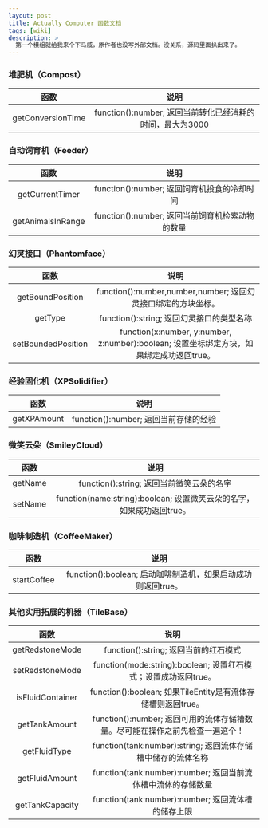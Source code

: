 ```yaml
---
layout: post
title: Actually Computer 函数文档
tags: [wiki]
description: >
  第一个模组就给我来个下马威，原作者也没写外部文档。没关系，源码里面扒出来了。
---
```


### 堆肥机（Compost）    
| 函数 | 说明 |
| :--: | :--: |
| getConversionTime | function():number; 返回当前转化已经消耗的时间，最大为3000 |

### 自动饲育机（Feeder）   
| 函数 | 说明 |
| :--: | :--: |
|getCurrentTimer|function():number; 返回饲育机投食的冷却时间|
|getAnimalsInRange|function():number; 返回当前饲育机检索动物的数量|

### 幻灵接口（Phantomface）   
| 函数 | 说明 |
| :--: | :--: |
|getBoundPosition|function():number,number,number; 返回幻灵接口绑定的方块坐标。|
|getType|function():string; 返回幻灵接口的类型名称|
|setBoundedPosition|function(x:number, y:number, z:number):boolean; 设置坐标绑定方块，如果绑定成功返回true。|

### 经验固化机（XPSolidifier）   
| 函数 | 说明 |
| :--: | :--: |
|getXPAmount|function():number; 返回当前存储的经验|

### 微笑云朵（SmileyCloud）   
| 函数 | 说明 |
| :--: | :--: |
|getName|function():string; 返回当前微笑云朵的名字|
|setName|function(name:string):boolean; 设置微笑云朵的名字，如果成功返回true。|

### 咖啡制造机（CoffeeMaker）    
| 函数 | 说明 |
| :--: | :--: |
|startCoffee|function():boolean; 启动咖啡制造机，如果启动成功则返回true。|

### 其他实用拓展的机器（TileBase）   
| 函数 | 说明 |
| :--: | :--: |
|getRedstoneMode|function():string; 返回当前的红石模式|
|setRedstoneMode|function(mode:string):boolean; 设置红石模式；设置成功返回true。|
|isFluidContainer|function():boolean; 如果TileEntity是有流体存储槽则返回true。|
|getTankAmount|function():number; 返回可用的流体存储槽数量。尽可能在操作之前先检查一遍这个！|
|getFluidType|function(tank:number):string; 返回流体存储槽中储存的流体名称|
|getFluidAmount|function(tank:number):number; 返回当前流体槽中流体的存储数量|
|getTankCapacity|function(tank:number):number; 返回流体槽的储存上限|
